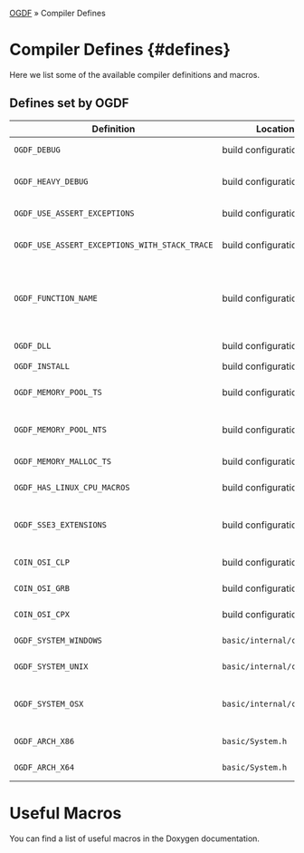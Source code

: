 [OGDF](README.md) » Compiler Defines

# Compiler Defines {#defines}

Here we list some of the available compiler definitions and macros.

## Defines set by OGDF

| **Definition**                | **Location**       | **Description**  |
|-------------------------------|--------------------|------------------|
| `OGDF_DEBUG`          | build configuration | Perform OGDF assertions if compiled in Debug mode.
| `OGDF_HEAVY_DEBUG`    | build configuration | Perform demanding OGDF assertions that might heavily increase runtime.
| `OGDF_USE_ASSERT_EXCEPTIONS` | build configuration | Throw exceptions instead of exiting by `assert()`.
| `OGDF_USE_ASSERT_EXCEPTIONS_WITH_STACK_TRACE` | build configuration | If assert exceptions are thrown, add a stack trace in the `what()` string.
| `OGDF_FUNCTION_NAME`        | build configuration        | Either `__func__` or `__PRETTY_FUNCTION__` if available. Only set if `OGDF_DEBUG` and `OGDF_USE_ASSERT_EXCEPTIONS` is set.
| `OGDF_DLL`                  | build configuration        | Building or using ODFG as a DLL.
| `OGDF_INSTALL`              | build configuration        | Building ODFG as a DLL.
| `OGDF_MEMORY_POOL_TS`       | build configuration        | OGDF uses the custom thread-safe pool memory manager (default).
| `OGDF_MEMORY_POOL_NTS`      | build configuration        | OGDF uses the custom non-thread-safe pool memory manager.
| `OGDF_MEMORY_MALLOC_TS`     | build configuration        | OGDF uses the default c++ memory manager.
| `OGDF_HAS_LINUX_CPU_MACROS` | build configuration        | Set if macros like `CPU_SET` are available.
| `OGDF_SSE3_EXTENSIONS`      | build configuration        | Set to the (system-specific) path of intrinsics (eg, `<intrin.h>`) or not defined.
| `COIN_OSI_CLP`              | build configuration        | Clp is the linear program solver (default).
| `COIN_OSI_GRB`              | build configuration        | Gurobi is the linear program solver.
| `COIN_OSI_CPX`              | build configuration        | CPLEX is the linear program solver.
| `OGDF_SYSTEM_WINDOWS`       | `basic/internal/config.h`  | Compiling for a Windows system.
| `OGDF_SYSTEM_UNIX`          | `basic/internal/config.h`  | Compiling for a UNIX system.
| `OGDF_SYSTEM_OSX`           | `basic/internal/config.h`  | Compiling for a Mac OS X system; in this case `OGDF_SYSTEM_UNIX` is also defined.
| `OGDF_ARCH_X86`       | `basic/System.h` | Compiling for a 32-bit x86 (Intel/AMD) architecture.
| `OGDF_ARCH_X64`       | `basic/System.h` | Compiling for a 64-bit x64 (Intel/AMD) architecture.

# Useful Macros

You can find a list of useful macros in the Doxygen documentation.
